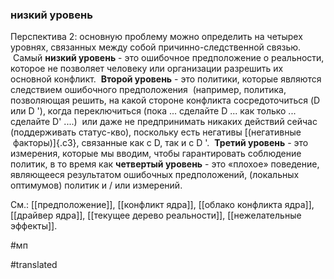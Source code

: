 ### низкий уровень

Перспектива 2: основную проблему можно определить на четырех уровнях, связанных между собой причинно-следственной связью.  Самый **низкий уровень** - это ошибочное предположение о реальности, которое не позволяет человеку или организации разрешить их основной конфликт.  **Второй уровень** - это политики, которые являются следствием ошибочного предположения  (например, политика, позволяющая решить, на какой стороне конфликта сосредоточиться (D или D '), когда переключиться (пока \... сделайте D \... как только \... сделайте D' \....)  или даже не предпринимать никаких действий сейчас (поддерживать статус-кво), поскольку есть негативы [(негативные  факторы)]{.c3}, связанные как с D, так и с D \'.  **Третий уровень** - это измерения, которые мы вводим, чтобы гарантировать соблюдение политик, в то время как **четвертый уровень** - это «плохое» поведение, являющееся результатом ошибочных предположений, (локальных оптимумов) политик и / или измерений.

См.: [[предположение]], [[конфликт ядра]], [[облако конфликта ядра]], [[драйвер ядра]], [[текущее дерево реальности]], [[нежелательные эффекты]].

#мп

#translated
